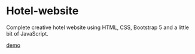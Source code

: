 # Hotel-website
Complete creative hotel website using HTML, CSS, Bootstrap 5 and a little bit of JavaScript.

[demo](https://kirti27-p.github.io/Hotel-website/)

